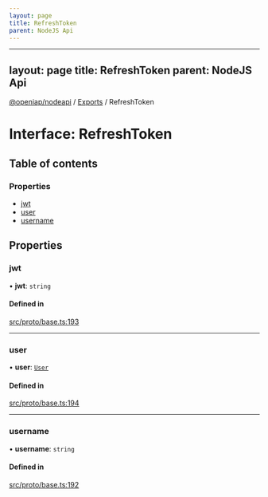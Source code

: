 ```yaml
---
layout: page
title: RefreshToken
parent: NodeJS Api
---
```

---
layout: page
title: RefreshToken
parent: NodeJS Api
---
[@openiap/nodeapi](../README.md) / [Exports](../modules.md) / RefreshToken

# Interface: RefreshToken

## Table of contents

### Properties

- [jwt](RefreshToken.html#jwt)
- [user](RefreshToken.html#user)
- [username](RefreshToken.html#username)

## Properties

### jwt

• **jwt**: `string`

#### Defined in

[src/proto/base.ts:193](https://github.com/openiap/nodeapi/blob/a6b5438/src/proto/base.ts#L193)

___

### user

• **user**: [`User`](../modules.html#user)

#### Defined in

[src/proto/base.ts:194](https://github.com/openiap/nodeapi/blob/a6b5438/src/proto/base.ts#L194)

___

### username

• **username**: `string`

#### Defined in

[src/proto/base.ts:192](https://github.com/openiap/nodeapi/blob/a6b5438/src/proto/base.ts#L192)
